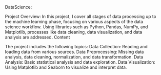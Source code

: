 DataScience:

Project Overview:
In this project, I cover all stages of data processing up to the machine learning phase, focusing on various aspects of the data science workflow. Using libraries such as Python, Pandas, NumPy, and Matplotlib, processes like data cleaning, data visualization, and data analysis are addressed.
Content

The project includes the following topics:
Data Collection: Reading and loading data from various sources.
Data Preprocessing: Missing data analysis, data cleaning, normalization, and data transformation.
Data Analysis: Basic statistical analysis and data exploration.
Data Visualization: Using Matplotlib and Seaborn to visualize and interpret data.
